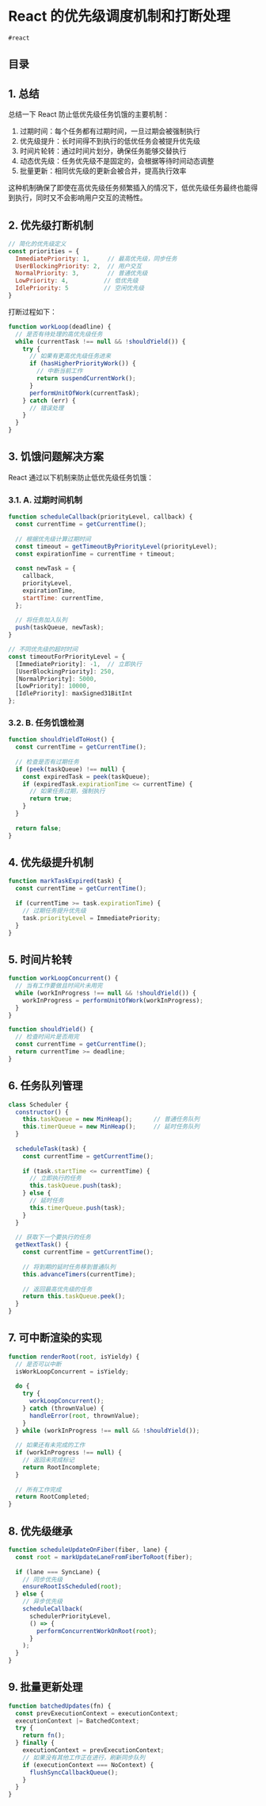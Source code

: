 
# React 的优先级调度机制和打断处理

`#react` 



## 目录
<!-- toc -->
 ## 1. 总结 

总结一下 React 防止低优先级任务饥饿的主要机制：
1. 过期时间：每个任务都有过期时间，一旦过期会被强制执行
2. 优先级提升：长时间得不到执行的低优任务会被提升优先级
3. 时间片轮转：通过时间片划分，确保任务能够交替执行
4. 动态优先级：任务优先级不是固定的，会根据等待时间动态调整
5. 批量更新：相同优先级的更新会被合并，提高执行效率

这种机制确保了即使在高优先级任务频繁插入的情况下，低优先级任务最终也能得到执行，同时又不会影响用户交互的流畅性。

## 2. 优先级打断机制

```javascript
// 简化的优先级定义
const priorities = {
  ImmediatePriority: 1,     // 最高优先级，同步任务
  UserBlockingPriority: 2,  // 用户交互
  NormalPriority: 3,        // 普通优先级
  LowPriority: 4,          // 低优先级
  IdlePriority: 5          // 空闲优先级
}
```

打断过程如下：

```javascript
function workLoop(deadline) {
  // 是否有待处理的高优先级任务
  while (currentTask !== null && !shouldYield()) {
    try {
      // 如果有更高优先级任务进来
      if (hasHigherPriorityWork()) {
        // 中断当前工作
        return suspendCurrentWork();
      }
      performUnitOfWork(currentTask);
    } catch (err) {
      // 错误处理
    }
  }
}
```

## 3. 饥饿问题解决方案

React 通过以下机制来防止低优先级任务饥饿：

### 3.1. A. 过期时间机制

```javascript
function scheduleCallback(priorityLevel, callback) {
  const currentTime = getCurrentTime();
  
  // 根据优先级计算过期时间
  const timeout = getTimeoutByPriorityLevel(priorityLevel);
  const expirationTime = currentTime + timeout;
  
  const newTask = {
    callback,
    priorityLevel,
    expirationTime,
    startTime: currentTime,
  };
  
  // 将任务加入队列
  push(taskQueue, newTask);
}

// 不同优先级的超时时间
const timeoutForPriorityLevel = {
  [ImmediatePriority]: -1,  // 立即执行
  [UserBlockingPriority]: 250,
  [NormalPriority]: 5000,
  [LowPriority]: 10000,
  [IdlePriority]: maxSigned31BitInt
};
```

### 3.2. B. 任务饥饿检测

```javascript
function shouldYieldToHost() {
  const currentTime = getCurrentTime();
  
  // 检查是否有过期任务
  if (peek(taskQueue) !== null) {
    const expiredTask = peek(taskQueue);
    if (expiredTask.expirationTime <= currentTime) {
      // 如果任务过期，强制执行
      return true;
    }
  }
  
  return false;
}
```

## 4. 优先级提升机制

```javascript
function markTaskExpired(task) {
  const currentTime = getCurrentTime();
  
  if (currentTime >= task.expirationTime) {
    // 过期任务提升优先级
    task.priorityLevel = ImmediatePriority;
  }
}
```

## 5. 时间片轮转

```javascript
function workLoopConcurrent() {
  // 当有工作要做且时间片未用完
  while (workInProgress !== null && !shouldYield()) {
    workInProgress = performUnitOfWork(workInProgress);
  }
}

function shouldYield() {
  // 检查时间片是否用完
  const currentTime = getCurrentTime();
  return currentTime >= deadline;
}
```

## 6. 任务队列管理

```javascript
class Scheduler {
  constructor() {
    this.taskQueue = new MinHeap();      // 普通任务队列
    this.timerQueue = new MinHeap();     // 延时任务队列
  }
  
  scheduleTask(task) {
    const currentTime = getCurrentTime();
    
    if (task.startTime <= currentTime) {
      // 立即执行的任务
      this.taskQueue.push(task);
    } else {
      // 延时任务
      this.timerQueue.push(task);
    }
  }
  
  // 获取下一个要执行的任务
  getNextTask() {
    const currentTime = getCurrentTime();
    
    // 将到期的延时任务移到普通队列
    this.advanceTimers(currentTime);
    
    // 返回最高优先级的任务
    return this.taskQueue.peek();
  }
}
```

## 7. 可中断渲染的实现

```javascript
function renderRoot(root, isYieldy) {
  // 是否可以中断
  isWorkLoopConcurrent = isYieldy;
  
  do {
    try {
      workLoopConcurrent();
    } catch (thrownValue) {
      handleError(root, thrownValue);
    }
  } while (workInProgress !== null && !shouldYield());
  
  // 如果还有未完成的工作
  if (workInProgress !== null) {
    // 返回未完成标记
    return RootIncomplete;
  }
  
  // 所有工作完成
  return RootCompleted;
}
```

## 8. 优先级继承

```javascript
function scheduleUpdateOnFiber(fiber, lane) {
  const root = markUpdateLaneFromFiberToRoot(fiber);
  
  if (lane === SyncLane) {
    // 同步优先级
    ensureRootIsScheduled(root);
  } else {
    // 异步优先级
    scheduleCallback(
      schedulerPriorityLevel,
      () => {
        performConcurrentWorkOnRoot(root);
      }
    );
  }
}
```

## 9. 批量更新处理

```javascript
function batchedUpdates(fn) {
  const prevExecutionContext = executionContext;
  executionContext |= BatchedContext;
  try {
    return fn();
  } finally {
    executionContext = prevExecutionContext;
    // 如果没有其他工作正在进行，刷新同步队列
    if (executionContext === NoContext) {
      flushSyncCallbackQueue();
    }
  }
}
```

